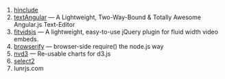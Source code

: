 1. [hinclude](http://mnot.github.io/hinclude/)
2. [textAngular](http://textangular.com/) — A Lightweight, Two-Way-Bound & Totally Awesome Angular.js Text-Editor
3. [fitvidsjs](http://fitvidsjs.com) — A lightweight, easy-to-use jQuery plugin for fluid width video embeds.
4. [browserify](http://browserify.org/) — browser-side require() the node.js way
5. [nvd3](http://nvd3.org/) — Re-usable charts for d3.js
6. [select2](http://ivaynberg.github.io/select2/)
7. lunrjs.com
